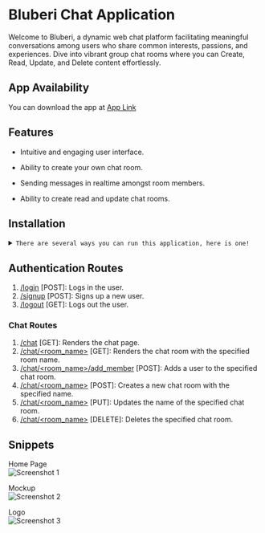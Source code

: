 # Bluberi Chat Application

Welcome to Bluberi, a dynamic web chat platform facilitating meaningful conversations among users who share common interests, passions, and experiences. Dive into vibrant group chat rooms where you can Create, Read, Update, and Delete content effortlessly.

## App Availability

You can download the app at [App Link](https://github.com/carrot2803/Bluberi/tree/master)

## Features

-   Intuitive and engaging user interface.

-   Ability to create your own chat room.

-   Sending messages in realtime amongst room members.

-   Ability to create read and update chat rooms.

## Installation

<details>
<summary>
  <code>There are several ways you can run this application, here is one!</code>
</summary>

-   [Downloading repository as ZIP](https://github.com/carrot2803/Bluberi/archive/refs/heads/master.zip)
-   Running the following command in a terminal, provided the [GitHub CLI](https://cli.github.com/) has been previously installed:

```sh
git clone https://github.com/carrot2803/Bluberi.git
```

<code>Install Flask and dependencies: </code>

Run the following command to install the required dependencies:

```sh
pip install -r requirements.txt
```

Initialize the app:

```sh
flask init
```

Run the app:

```sh
flask run
```

</details>

## Authentication Routes

1. <u>/login</u> \[POST\]: Logs in the user.
2. <u>/signup</u> \[POST\]: Signs up a new user.
3. <u>/logout</u> \[GET\]: Logs out the user.

### Chat Routes

1. <u>/chat</u> \[GET\]: Renders the chat page.
2. <u>/chat/&lt;room_name&gt;</u> \[GET\]: Renders the chat room with the specified room name.
3. <u>/chat/&lt;room_name&gt;/add_member</u> \[POST\]: Adds a user to the specified chat room.
4. <u>/chat/&lt;room_name&gt;</u> \[POST\]: Creates a new chat room with the specified name.
5. <u>/chat/&lt;room_name&gt;</u> \[PUT\]: Updates the name of the specified chat room.
6. <u>/chat/&lt;room_name&gt;</u> \[DELETE\]: Deletes the specified chat room.


## Snippets

Home Page<br/>
![Screenshot 1](https://i.imgur.com/2LgVMzn.png)

Mockup<br/>
![Screenshot 2](https://i.imgur.com/0hAEHSl.png)

Logo<br/>
![Screenshot 3](https://i.imgur.com/GmM3xmR.png)
